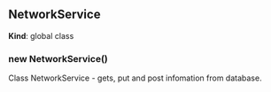 <a name="NetworkService"></a>

## NetworkService
**Kind**: global class
<a name="new_NetworkService_new"></a>

### new NetworkService()
Class NetworkService - gets, put and post infomation from database.